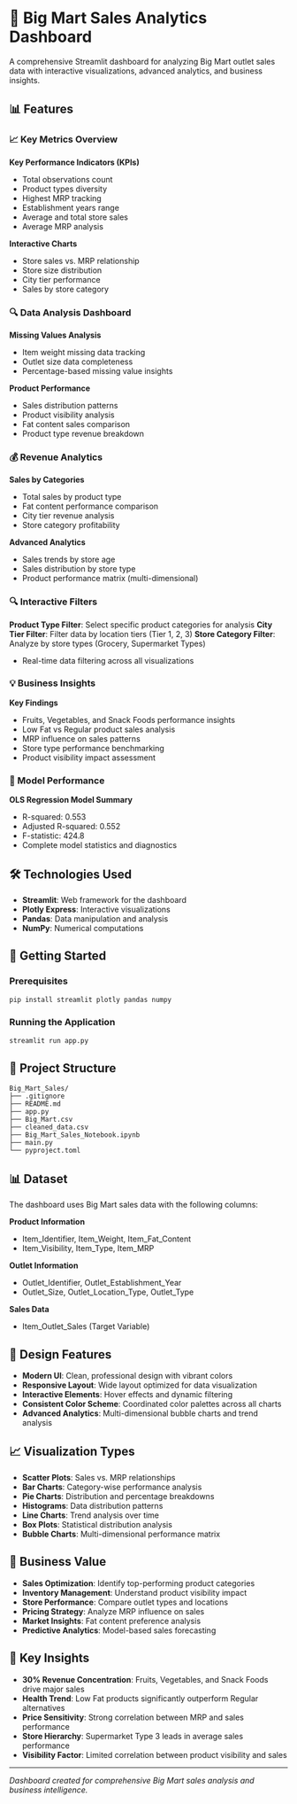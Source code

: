 # 🏪 Big Mart Sales Analytics Dashboard
A comprehensive Streamlit dashboard for analyzing Big Mart outlet sales data with interactive visualizations, advanced analytics, and business insights.

## 📊 Features

### 📈 Key Metrics Overview
**Key Performance Indicators (KPIs)**
- Total observations count
- Product types diversity
- Highest MRP tracking
- Establishment years range
- Average and total store sales
- Average MRP analysis

**Interactive Charts**
- Store sales vs. MRP relationship
- Store size distribution
- City tier performance
- Sales by store category

### 🔍 Data Analysis Dashboard
**Missing Values Analysis**
- Item weight missing data tracking
- Outlet size data completeness
- Percentage-based missing value insights

**Product Performance**
- Sales distribution patterns
- Product visibility analysis
- Fat content sales comparison
- Product type revenue breakdown

### 💰 Revenue Analytics
**Sales by Categories**
- Total sales by product type
- Fat content performance comparison
- City tier revenue analysis
- Store category profitability

**Advanced Analytics**
- Sales trends by store age
- Sales distribution by store type
- Product performance matrix (multi-dimensional)

### 🔍 Interactive Filters
**Product Type Filter**: Select specific product categories for analysis
**City Tier Filter**: Filter data by location tiers (Tier 1, 2, 3)
**Store Category Filter**: Analyze by store types (Grocery, Supermarket Types)
- Real-time data filtering across all visualizations

### 💡 Business Insights
**Key Findings**
- Fruits, Vegetables, and Snack Foods performance insights
- Low Fat vs Regular product sales analysis
- MRP influence on sales patterns
- Store type performance benchmarking
- Product visibility impact assessment

### 🔬 Model Performance
**OLS Regression Model Summary**
- R-squared: 0.553
- Adjusted R-squared: 0.552
- F-statistic: 424.8
- Complete model statistics and diagnostics

## 🛠️ Technologies Used
- **Streamlit**: Web framework for the dashboard
- **Plotly Express**: Interactive visualizations
- **Pandas**: Data manipulation and analysis
- **NumPy**: Numerical computations

## 🚀 Getting Started

### Prerequisites
```bash
pip install streamlit plotly pandas numpy
```

### Running the Application
```bash
streamlit run app.py
```

## 📁 Project Structure
```
Big_Mart_Sales/
├── .gitignore             
├── README.md                 
├── app.py                      
├── Big_Mart.csv             
├── cleaned_data.csv       
├── Big_Mart_Sales_Notebook.ipynb
├── main.py
└── pyproject.toml              
```

## 📊 Dataset
The dashboard uses Big Mart sales data with the following columns:

**Product Information**
- Item_Identifier, Item_Weight, Item_Fat_Content
- Item_Visibility, Item_Type, Item_MRP

**Outlet Information**
- Outlet_Identifier, Outlet_Establishment_Year
- Outlet_Size, Outlet_Location_Type, Outlet_Type

**Sales Data**
- Item_Outlet_Sales (Target Variable)

## 🎨 Design Features
- **Modern UI**: Clean, professional design with vibrant colors
- **Responsive Layout**: Wide layout optimized for data visualization
- **Interactive Elements**: Hover effects and dynamic filtering
- **Consistent Color Scheme**: Coordinated color palettes across all charts
- **Advanced Analytics**: Multi-dimensional bubble charts and trend analysis

## 📈 Visualization Types
- **Scatter Plots**: Sales vs. MRP relationships
- **Bar Charts**: Category-wise performance analysis
- **Pie Charts**: Distribution and percentage breakdowns
- **Histograms**: Data distribution patterns
- **Line Charts**: Trend analysis over time
- **Box Plots**: Statistical distribution analysis
- **Bubble Charts**: Multi-dimensional performance matrix

## 🎯 Business Value
- **Sales Optimization**: Identify top-performing product categories
- **Inventory Management**: Understand product visibility impact
- **Store Performance**: Compare outlet types and locations
- **Pricing Strategy**: Analyze MRP influence on sales
- **Market Insights**: Fat content preference analysis
- **Predictive Analytics**: Model-based sales forecasting

## 🌟 Key Insights
- **30% Revenue Concentration**: Fruits, Vegetables, and Snack Foods drive major sales
- **Health Trend**: Low Fat products significantly outperform Regular alternatives
- **Price Sensitivity**: Strong correlation between MRP and sales performance
- **Store Hierarchy**: Supermarket Type 3 leads in average sales performance
- **Visibility Factor**: Limited correlation between product visibility and sales

---
*Dashboard created for comprehensive Big Mart sales analysis and business intelligence.*
